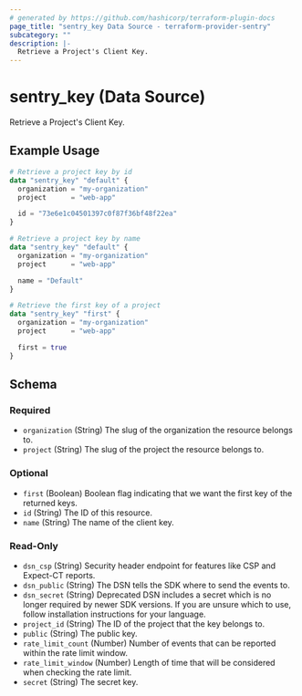 ```yaml
---
# generated by https://github.com/hashicorp/terraform-plugin-docs
page_title: "sentry_key Data Source - terraform-provider-sentry"
subcategory: ""
description: |-
  Retrieve a Project's Client Key.
---
```


# sentry_key (Data Source)

Retrieve a Project's Client Key.

## Example Usage

```terraform
# Retrieve a project key by id
data "sentry_key" "default" {
  organization = "my-organization"
  project      = "web-app"

  id = "73e6e1c04501397c0f87f36bf48f22ea"
}

# Retrieve a project key by name
data "sentry_key" "default" {
  organization = "my-organization"
  project      = "web-app"

  name = "Default"
}

# Retrieve the first key of a project
data "sentry_key" "first" {
  organization = "my-organization"
  project      = "web-app"

  first = true
}
```

<!-- schema generated by tfplugindocs -->
## Schema

### Required

- `organization` (String) The slug of the organization the resource belongs to.
- `project` (String) The slug of the project the resource belongs to.

### Optional

- `first` (Boolean) Boolean flag indicating that we want the first key of the returned keys.
- `id` (String) The ID of this resource.
- `name` (String) The name of the client key.

### Read-Only

- `dsn_csp` (String) Security header endpoint for features like CSP and Expect-CT reports.
- `dsn_public` (String) The DSN tells the SDK where to send the events to.
- `dsn_secret` (String) Deprecated DSN includes a secret which is no longer required by newer SDK versions. If you are unsure which to use, follow installation instructions for your language.
- `project_id` (String) The ID of the project that the key belongs to.
- `public` (String) The public key.
- `rate_limit_count` (Number) Number of events that can be reported within the rate limit window.
- `rate_limit_window` (Number) Length of time that will be considered when checking the rate limit.
- `secret` (String) The secret key.

